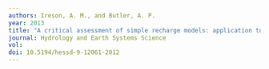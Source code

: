 ```yaml
---
authors: Ireson, A. M., and Butler, A. P.
year: 2013
title: "A critical assessment of simple recharge models: application to the UK Chalk."
journal: Hydrology and Earth Systems Science
vol:  
doi: 10.5194/hessd-9-12061-2012
---
```


